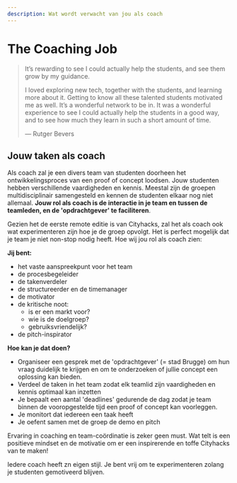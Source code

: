 ```yaml
---
description: Wat wordt verwacht van jou als coach
---
```


# The Coaching Job

> It’s rewarding to see I could actually help the students, and see them grow by my guidance.  
>   
> I loved exploring new tech, together with the students, and learning more about it. Getting to know all these talented students motivated me as well. It’s a wonderful network to be in. It was a wonderful experience to see I could actually help the students in a good way, and to see how much they learn in such a short amount of time.  
>   
> — Rutger Bevers

## Jouw taken als coach

Als coach zal je een divers team van studenten doorheen het ontwikkelingsproces van een proof of concept loodsen. Jouw studenten hebben verschillende vaardigheden en kennis. Meestal zijn de groepen multidisciplinair samengesteld en kennen de studenten elkaar nog niet allemaal. **Jouw rol als coach is de interactie in je team en tussen de teamleden, en de 'opdrachtgever' te faciliteren**. 

Gezien het de eerste remote editie is van Cityhacks, zal het als coach ook wat experimenteren zijn hoe je de groep opvolgt. Het is perfect mogelijk dat je team je niet non-stop nodig heeft. Hoe wij jou rol als coach zien:

**Jij bent:**

* het vaste aanspreekpunt voor het team
* de procesbegeleider 
* de takenverdeler 
* de structureerder en de timemanager
* de motivator
* de kritische noot:
  * is er een markt voor?
  * wie is de doelgroep?
  * gebruiksvriendelijk?
* de pitch-inspirator

**Hoe kan je dat doen?**

* Organiseer een gesprek met de 'opdrachtgever' \(= stad Brugge\) om hun vraag duidelijk te krijgen en om te onderzoeken of jullie concept een oplossing kan bieden.
* Verdeel de taken in het team zodat elk teamlid zijn vaardigheden en kennis optimaal kan inzetten
* Je bepaalt een aantal 'deadlines' gedurende de dag zodat je team binnen de vooropgestelde tijd een proof of concept kan voorleggen.
* Je monitort dat iedereen een taak heeft
* Je oefent samen met de groep de demo en pitch

Ervaring in coaching en team-coördinatie is zeker geen must. Wat telt is een positieve mindset en de motivatie om er een inspirerende en toffe Cityhacks van te maken!

Iedere coach heeft zn eigen stijl. Je bent vrij om te experimenteren zolang je studenten gemotiveerd blijven.











## 

